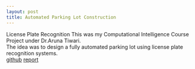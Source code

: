 ```yaml
---
layout: post
title: Automated Parking Lot Construction
---
```


License Plate Recognition This was my Computational Intelligence Course Project under Dr.Aruna Tiwari. <br> 
The idea was to design a fully automated parking lot using license plate recognition systems.<br>
[github](https://github.com/shashank98giri/Parking_lot_construction) [report]({{site.baseurl}}/docs/report_parkingLotConst.pdf)
